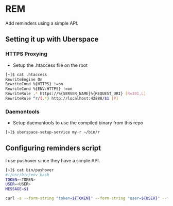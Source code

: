 # REM

Add reminders using a simple API.

## Setting it up with Uberspace

### HTTPS Proxying

- Setup the .htaccess file on the root

```bash
[~]$ cat .htaccess
RewriteEngine On
RewriteCond %{HTTPS} !=on
RewriteCond %{ENV:HTTPS} !=on
RewriteRule .* https://%{SERVER_NAME}%{REQUEST_URI} [R=301,L]
RewriteRule ^r/(.*) http://localhost:42888/$1 [P]
```

### Daemontools

- Setup daemontools to use the compiled binary from this repo

```bash
[~]$ uberspace-setup-service my-r ~/bin/r
```

## Configuring reminders script

I use pushover since they have a simple API.

```bash
[~]$ cat bin/pushover
#!/usr/bin/env bash
TOKEN=<TOKEN>
USER=<USER>
MESSAGE=$1

curl -s --form-string "token=${TOKEN}" --form-string "user=${USER}" --form-string "message=${MESSAGE}" https://api.pushover.net/1/messages.json
```
